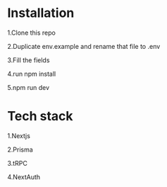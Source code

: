 # Installation

1.Clone this repo

2.Duplicate env.example and rename that file to .env

3.Fill the fields

4.run npm install

5.npm run dev

# Tech stack

1.Nextjs

2.Prisma

3.tRPC

4.NextAuth
